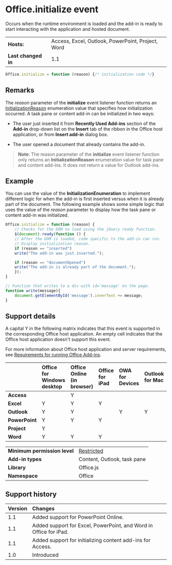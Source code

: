 
# Office.initialize event
Occurs when the runtime environment is loaded and the add-in is ready to start interacting with the application and hosted document. 

|||
|:-----|:-----|
|**Hosts:**|Access, Excel, Outlook, PowerPoint, Project, Word|
|**Last changed in**|1.1|

```js
Office.initialize = function (reason) {/* initialization code */}
```


## Remarks

The  _reason_ parameter of the **initialize** event listener function returns an [InitializationReason](/reference/shared/initializationreason-enumeration.md) enumeration value that specifies how initialization occurred. A task pane or content add-in can be initialized in two ways:


- The user just inserted it from  **Recently Used Add-ins** section of the **Add-in** drop-down list on the **Insert** tab of the ribbon in the Office host application, or from **Insert add-in** dialog box.
    
- The user opened a document that already contains the add-in.
    

 >**Note**: The reason parameter of the  **initialize** event listener function only returns an **InitializationReason** enumeration value for task pane and content add-ins. It does not return a value for Outlook add-ins.


## Example

You can use the value of the  **InitializationEnumeration** to implement different logic for when the add-in is first inserted versus when it is already part of the document. The following example shows some simple logic that uses the value of the _reason_ parameter to display how the task pane or content add-in was initialized.


```js
Office.initialize = function (reason) {
    // Checks for the DOM to load using the jQuery ready function.
    $(document).ready(function () {
    // After the DOM is loaded, code specific to the add-in can run.
    // Display initialization reason.
    if (reason == "inserted")
    write("The add-in was just inserted.");

    if (reason == "documentOpened")
    write("The add-in is already part of the document.");
    });
}

// Function that writes to a div with id='message' on the page.
function write(message){
    document.getElementById('message').innerText += message; 
}
```




## Support details


A capital Y in the following matrix indicates that this event is supported in the corresponding Office host application. An empty cell indicates that the Office host application doesn't support this event.

For more information about Office host application and server requirements, see [Requirements for running Office Add-ins](../../docs/overview/requirements-for-running-office-add-ins.md).


||**Office for Windows desktop**|**Office Online (in browser)**|**Office for iPad**|**OWA for Devices**|**Outlook for Mac**|
|:-----|:-----|:-----|:-----|:-----|:-----|
|**Access**||Y||||
|**Excel**|Y|Y|Y|||
|**Outlook**|Y|Y||Y|Y|
|**PowerPoint**|Y|Y|Y|||
|**Project**|Y|||||
|**Word**|Y|Y|Y|||

|||
|:-----|:-----|
|**Minimum permission level**|[Restricted](../../docs/develop/requesting-permissions-for-api-use-in-content-and-task-pane-add-ins.md)|
|**Add-in types**|Content, Outlook, task pane|
|**Library**|Office.js|
|**Namespace**|Office|

## Support history




|**Version**|**Changes**|
|:-----|:-----|
|1.1|Added support for PowerPoint Online.|
|1.1|Added support for Excel, PowerPoint, and Word in Office for iPad.|
|1.1|Added support for initializing content add-ins for Access.|
|1.0|Introduced|
